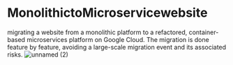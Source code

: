 # MonolithictoMicroservicewebsite
migrating a website from a monolithic platform to a refactored, container-based microservices platform on Google Cloud. The migration is done feature by feature, avoiding a large-scale migration event and its associated risks.
![unnamed (2)](https://github.com/Thanneermalaichidambaram/MonolithictoMicroservicewebsite/assets/113817745/d47e3bb4-f5f3-4008-9c1f-16bbb192a90f)
